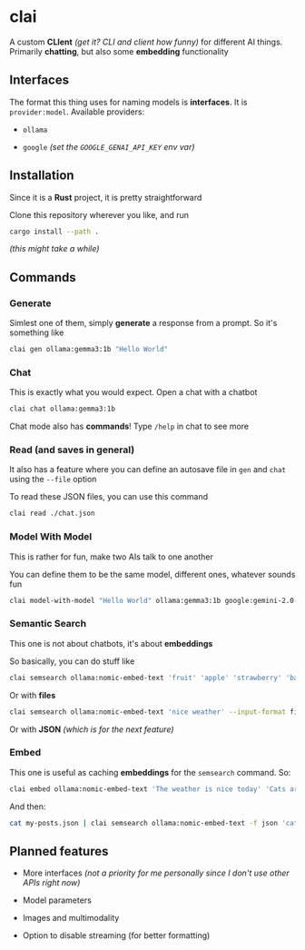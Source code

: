# clai

A custom **CLIent** *(get it? CLI and client how funny)* for different AI things. Primarily **chatting**, but also some **embedding** functionality

## Interfaces

The format this thing uses for naming models is **interfaces**. It is `provider:model`. Available providers:

- `ollama`

- `google` *(set the `GOOGLE_GENAI_API_KEY` env var)*

## Installation

Since it is a **Rust** project, it is pretty straightforward

Clone this repository wherever you like, and run

```sh
cargo install --path .
```

*(this might take a while)*

## Commands

### Generate

Simlest one of them, simply **generate** a response from a prompt. So it's something like

```sh
clai gen ollama:gemma3:1b "Hello World"
```

### Chat

This is exactly what you would expect. Open a chat with a chatbot

```sh
clai chat ollama:gemma3:1b
```

Chat mode also has **commands**! Type `/help` in chat to see more

### Read (and saves in general)

It also has a feature where you can define an autosave file in `gen` and `chat` using the `--file` option

To read these JSON files, you can use this command

```sh
clai read ./chat.json
```

### Model With Model

This is rather for fun, make two AIs talk to one another

You can define them to be the same model, different ones, whatever sounds fun

```sh
clai model-with-model "Hello World" ollama:gemma3:1b google:gemini-2.0-flash
```

### Semantic Search

This one is not about chatbots, it's about **embeddings**

So basically, you can do stuff like

```sh
clai semsearch ollama:nomic-embed-text 'fruit' 'apple' 'strawberry' 'banana'
```

Or with **files**

```sh
clai semsearch ollama:nomic-embed-text 'nice weather' --input-format file my-posts/*
```

Or with **JSON** *(which is for the next feature)*

### Embed

This one is useful as caching **embeddings** for the `semsearch` command. So:

```sh
clai embed ollama:nomic-embed-text 'The weather is nice today' 'Cats are awesome' 'Rust is cool' 'hello world' --output-format json > my-posts.json
```

And then:

```sh
cat my-posts.json | clai semsearch ollama:nomic-embed-text -f json 'cats'
```

## Planned features

- More interfaces *(not a priority for me personally since I don't use other APIs right now)*

- Model parameters

- Images and multimodality

- Option to disable streaming (for better formatting)
